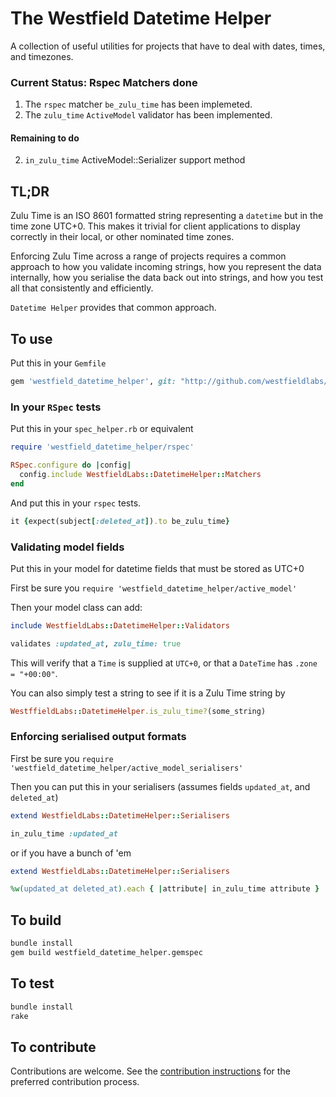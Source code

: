 # The Westfield Datetime Helper

A collection of useful utilities for projects that have to deal with dates, times, and timezones.

### Current Status: Rspec Matchers done

1. The `rspec` matcher `be_zulu_time` has been implemeted.
2. The `zulu_time` `ActiveModel` validator has been implemented.

#### Remaining to do

2. `in_zulu_time` ActiveModel::Serializer support method

## TL;DR

Zulu Time is an ISO 8601 formatted string representing a `datetime` but in the time zone UTC+0. This makes it trivial for client applications to display correctly in their local, or other nominated time zones.

Enforcing Zulu Time across a range of projects requires a common approach to how you validate incoming strings, how you represent the data internally, how you serialise the data back out into strings, and how you test all that consistently and efficiently.

`Datetime Helper` provides that common approach.

## To use

Put this in your `Gemfile`

```ruby
gem 'westfield_datetime_helper', git: "http://github.com/westfieldlabs/datetime_helper.git"
```

### In your `RSpec` tests

Put this in your `spec_helper.rb` or equivalent

```ruby
require 'westfield_datetime_helper/rspec'

RSpec.configure do |config|
  config.include WestfieldLabs::DatetimeHelper::Matchers
end
```

And put this in your `rspec` tests.

```ruby
it {expect(subject[:deleted_at]).to be_zulu_time}
```

### Validating model fields

Put this in your model for datetime fields that must be stored as UTC+0

First be sure you `require 'westfield_datetime_helper/active_model'`

Then your model class can add:

```ruby
include WestfieldLabs::DatetimeHelper::Validators

validates :updated_at, zulu_time: true
```

This will verify that a `Time` is supplied at `UTC+0`, or that a `DateTime` has `.zone = "+00:00"`.

You can also simply test a string to see if it is a Zulu Time string by

```ruby
WestffieldLabs::DatetimeHelper.is_zulu_time?(some_string)
```

### Enforcing serialised output formats

First be sure you `require 'westfield_datetime_helper/active_model_serialisers'`

Then you can put this in your serialisers (assumes fields `updated_at`, and `deleted_at`)

```ruby
extend WestfieldLabs::DatetimeHelper::Serialisers

in_zulu_time :updated_at
```

or if you have a bunch of 'em

```ruby
extend WestfieldLabs::DatetimeHelper::Serialisers

%w(updated_at deleted_at).each { |attribute| in_zulu_time attribute }
```

## To build

```sh
bundle install
gem build westfield_datetime_helper.gemspec
```

## To test

```sh
bundle install
rake
```

## To contribute

Contributions are welcome.  See the [contribution instructions](contributing.md) for the preferred contribution process.
